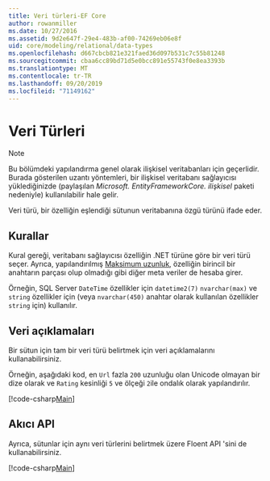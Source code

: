 ```yaml
---
title: Veri türleri-EF Core
author: rowanmiller
ms.date: 10/27/2016
ms.assetid: 9d2e647f-29e4-483b-af00-74269eb06e8f
uid: core/modeling/relational/data-types
ms.openlocfilehash: d667cbcb821e321faed36d097b531c7c55b81248
ms.sourcegitcommit: cbaa6cc89bd71d5e0bcc891e55743f0e8ea3393b
ms.translationtype: MT
ms.contentlocale: tr-TR
ms.lasthandoff: 09/20/2019
ms.locfileid: "71149162"
---
```

# <a name="data-types"></a>Veri Türleri

> [!NOTE]  
> Bu bölümdeki yapılandırma genel olarak ilişkisel veritabanları için geçerlidir. Burada gösterilen uzantı yöntemleri, bir ilişkisel veritabanı sağlayıcısı yüklediğinizde (paylaşılan *Microsoft. EntityFrameworkCore. ilişkisel* paketi nedeniyle) kullanılabilir hale gelir.

Veri türü, bir özelliğin eşlendiği sütunun veritabanına özgü türünü ifade eder.

## <a name="conventions"></a>Kurallar

Kural gereği, veritabanı sağlayıcısı özelliğin .NET türüne göre bir veri türü seçer. Ayrıca, yapılandırılmış [Maksimum uzunluk](../max-length.md), özelliğin birincil bir anahtarın parçası olup olmadığı gibi diğer meta veriler de hesaba girer.

Örneğin, SQL Server `DateTime` özellikler için `datetime2(7)` `nvarchar(max)` ve `string` özellikler için (veya `nvarchar(450)` anahtar olarak kullanılan özellikler `string` için) kullanılır.

## <a name="data-annotations"></a>Veri açıklamaları

Bir sütun için tam bir veri türü belirtmek için veri açıklamalarını kullanabilirsiniz.

Örneğin, aşağıdaki kod, en `Url` fazla `200` uzunluğu olan Unicode olmayan bir dize olarak ve `Rating` kesinliği `5` ve ölçeği `2`ile ondalık olarak yapılandırılır.

[!code-csharp[Main](../../../../samples/core/Modeling/DataAnnotations/Samples/Relational/DataType.cs?name=Entities&highlight=4,6)]

## <a name="fluent-api"></a>Akıcı API

Ayrıca, sütunlar için aynı veri türlerini belirtmek üzere Floent API 'sini de kullanabilirsiniz.

[!code-csharp[Main](../../../../samples/core/Modeling/FluentAPI/Samples/Relational/DataType.cs?name=Model&highlight=9-10)]
